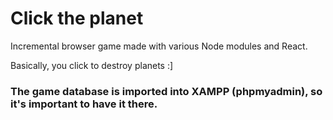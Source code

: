 # Click the planet

Incremental browser game made with various Node modules and React.

Basically, you click to destroy planets :]


### The game database is imported into XAMPP (phpmyadmin), so it's important to have it there.
